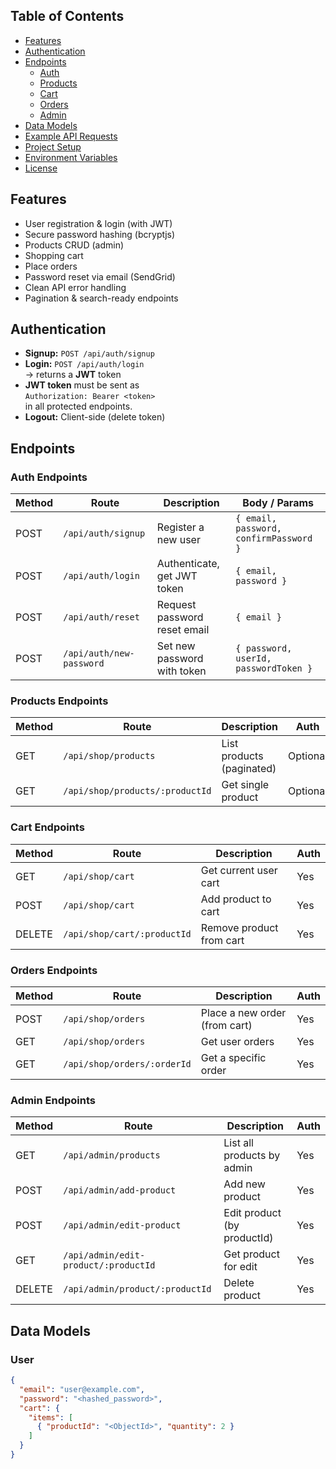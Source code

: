 ## Table of Contents

- [Features](#features)
- [Authentication](#authentication)
- [Endpoints](#endpoints)
  - [Auth](#auth-endpoints)
  - [Products](#products-endpoints)
  - [Cart](#cart-endpoints)
  - [Orders](#orders-endpoints)
  - [Admin](#admin-endpoints)
- [Data Models](#data-models)
- [Example API Requests](#example-api-requests)
- [Project Setup](#project-setup)
- [Environment Variables](#environment-variables)
- [License](#license)

## Features

- User registration & login (with JWT)
- Secure password hashing (bcryptjs)
- Products CRUD (admin)
- Shopping cart
- Place orders
- Password reset via email (SendGrid)
- Clean API error handling
- Pagination & search-ready endpoints

## Authentication

- **Signup:** `POST /api/auth/signup`
- **Login:**  `POST /api/auth/login`  
  → returns a **JWT** token
- **JWT token** must be sent as  
  `Authorization: Bearer <token>`  
  in all protected endpoints.
- **Logout:** Client-side (delete token)

## Endpoints

### Auth Endpoints

| Method | Route                 | Description                      | Body / Params                     |
|--------|-----------------------|-----------------------------------|------------------------------------|
| POST   | `/api/auth/signup`    | Register a new user               | `{ email, password, confirmPassword }` |
| POST   | `/api/auth/login`     | Authenticate, get JWT token       | `{ email, password }`             |
| POST   | `/api/auth/reset`     | Request password reset email      | `{ email }`                       |
| POST   | `/api/auth/new-password` | Set new password with token     | `{ password, userId, passwordToken }` |

### Products Endpoints

| Method | Route                               | Description                      | Auth         |
|--------|-------------------------------------|-----------------------------------|--------------|
| GET    | `/api/shop/products`                | List products (paginated)         | Optional     |
| GET    | `/api/shop/products/:productId`     | Get single product                | Optional     |

### Cart Endpoints

| Method | Route                        | Description                | Auth  |
|--------|------------------------------|----------------------------|-------|
| GET    | `/api/shop/cart`             | Get current user cart      | Yes   |
| POST   | `/api/shop/cart`             | Add product to cart        | Yes   |
| DELETE | `/api/shop/cart/:productId`  | Remove product from cart   | Yes   |

### Orders Endpoints

| Method | Route                     | Description                    | Auth  |
|--------|---------------------------|--------------------------------|-------|
| POST   | `/api/shop/orders`        | Place a new order (from cart)  | Yes   |
| GET    | `/api/shop/orders`        | Get user orders                | Yes   |
| GET    | `/api/shop/orders/:orderId` | Get a specific order         | Yes   |

### Admin Endpoints

| Method | Route                                  | Description                  | Auth  |
|--------|----------------------------------------|------------------------------|-------|
| GET    | `/api/admin/products`                  | List all products by admin   | Yes   |
| POST   | `/api/admin/add-product`               | Add new product              | Yes   |
| POST   | `/api/admin/edit-product`              | Edit product (by productId)  | Yes   |
| GET    | `/api/admin/edit-product/:productId`   | Get product for edit         | Yes   |
| DELETE | `/api/admin/product/:productId`        | Delete product               | Yes   |

## Data Models

### User

```json
{
  "email": "user@example.com",
  "password": "<hashed_password>",
  "cart": {
    "items": [
      { "productId": "<ObjectId>", "quantity": 2 }
    ]
  }
}

